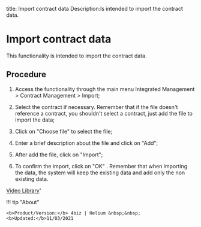 title: Import contract data
Description:Is intended to import the contract data. 
# Import contract data
This functionality is intended to import the contract data.

Procedure
-------------

1.  Access the functionality through the main menu Integrated Management \>
    Contract Management \> Import;

2.  Select the contract if necessary. Remember that if the file doesn't
    reference a contract, you shouldn't select a contract, just add the file to
    import the data;

3.  Click on "Choose file" to select the file;

4.  Enter a brief description about the file and click on "Add";

5.  After add the file, click on "Import";

6.  To confirm the import, click on "OK" . Remember that when importing the
    data, the system will keep the existing data and add only the non existing
    data.

<i class='fa fa-youtube-play  fa-2x' style='color:#97ce17;vertical-align: middle;'> </i> [Video Library](https://www.youtube.com/playlist?list=PLB5qK2uzf2ROEeoHh3EbsZJxjr9hJSLIV)'

!!! tip "About"

    <b>Product/Version:</b> 4biz | Helium &nbsp;&nbsp;
    <b>Updated:</b>11/03/2021
